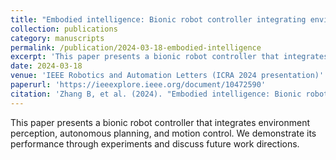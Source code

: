 ```yaml
---
title: "Embodied intelligence: Bionic robot controller integrating environment perception, autonomous planning, and motion control"
collection: publications
category: manuscripts
permalink: /publication/2024-03-18-embodied-intelligence
excerpt: 'This paper presents a bionic robot controller that integrates environment perception, autonomous planning, and motion control.'
date: 2024-03-18
venue: 'IEEE Robotics and Automation Letters (ICRA 2024 presentation)'
paperurl: 'https://ieeexplore.ieee.org/document/10472590'
citation: 'Zhang B, et al. (2024). "Embodied intelligence: Bionic robot controller integrating environment perception, autonomous planning, and motion control." <i>IEEE Robotics and Automation Letters</i>. (ICRA presentation).'
---
```


This paper presents a bionic robot controller that integrates environment perception, autonomous planning, and motion control. We demonstrate its performance through experiments and discuss future work directions.
